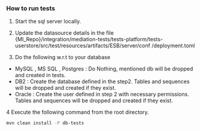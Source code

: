 ### How to run tests ###

1.  Start the sql server locally.

2.  Update the datasource details in the file
    {MI_Repo}/integration/mediation-tests/tests-platform/tests-userstore/src/test/resources/artifacts/ESB/server/conf
    /deployment.toml  

3. Do the following w.r.t to your database

- MySQL , MS SQL , Postgres    : Do Nothing, mentioned db will be dropped and created in tests.
- DB2                          : Create the database defined in the step2. Tables and sequences will be dropped and 
                                                                           created if they exist.
- Oracle                       : Create the user defined in step 2 with necessary permissions. Tables and sequences will be dropped and 
                                                                                               created if they exist.
 
4 Execute the following command from the root directory.
```bash
mvn clean install -P db-tests
```